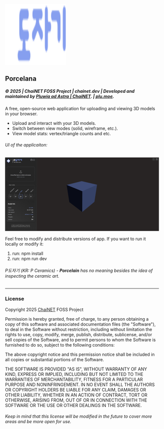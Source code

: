 <img src="/README_files/logoTitle.svg" alt="Porcelana logo" width="200" height="200">

## Porcelana
##### © 2025 | ChaiNET FOSS Project | chainet.dev | Developed and maintained by [Pluwia ad Astra | ChaiNET](https://github.com/plwtx). | [plu.moe](https://plu.moe).


A free, open-source web application for uploading and viewing 3D models in your browser.

- Upload and interact with your 3D models.
- Switch between view modes (solid, wireframe, etc.).
- View model stats: vertex/triangle counts and etc.

###### UI of the applicaiton:

![Screenshot of user interface](/README_files/screenShot.png)

Feel free to modify and distribute versions of app.
If you want to run it locally or modify it:

1. run: npm install
2. run: npm run dev

###### _P도자기_ (KR: P Ceramics) - **Porcelain** has no meaning besides the idea of inspecting the ceramic art.

---

### License

Copyright 2025 [ChaiNET](https://chainet.dev) FOSS Project

Permission is hereby granted, free of charge, to any person obtaining a copy of this software and associated documentation files (the "Software"), to deal in the Software without restriction, including without limitation the rights to use, copy, modify, merge, publish, distribute, sublicense, and/or sell copies of the Software, and to permit persons to whom the Software is furnished to do so, subject to the following conditions:

The above copyright notice and this permission notice shall be included in all copies or substantial portions of the Software.

THE SOFTWARE IS PROVIDED "AS IS", WITHOUT WARRANTY OF ANY KIND, EXPRESS OR IMPLIED, INCLUDING BUT NOT LIMITED TO THE WARRANTIES OF MERCHANTABILITY, FITNESS FOR A PARTICULAR PURPOSE AND NONINFRINGEMENT. IN NO EVENT SHALL THE AUTHORS OR COPYRIGHT HOLDERS BE LIABLE FOR ANY CLAIM, DAMAGES OR OTHER LIABILITY, WHETHER IN AN ACTION OF CONTRACT, TORT OR OTHERWISE, ARISING FROM, OUT OF OR IN CONNECTION WITH THE SOFTWARE OR THE USE OR OTHER DEALINGS IN THE SOFTWARE.

###### _Keep in mind that this license will be modified in the future to cover more areas and be more open for use._
